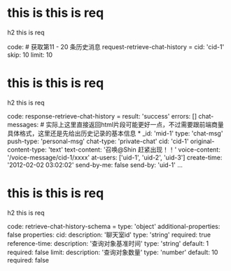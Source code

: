 # this is this is req

h2 this is req

code:
    # 获取第11 - 20 条历史消息
request-retrieve-chat-history =
  cid: 'cid-1'
  skip: 10
  limit: 10


# this is this is req

h2 this is req

code:
    response-retrieve-chat-history =
  result: 'success'
  errors: []
  chat-messages: # 实际上这里直接返回html片段可能更好一点，不过需要跟前端商量具体格式，这里还是先给出历史记录的基本信息
    * _id: 'mid-1'
      type: 'chat-msg'
      push-type: 'personal-msg'
      chat-type: 'private-chat'
      cid: 'cid-1'
      original-content-type: 'text'
      text-content: '召唤@Shin 赶紧出现！！'
      voice-content: '/voice-message/cid-1/xxxx'
      at-users: ['uid-1', 'uid-2', 'uid-3']
      create-time: '2012-02-02 03:02:02'
      send-by-me: false
      send-by: 'uid-1'
    ...


# this is this is req

h2 this is req

code:
    retrieve-chat-history-schema =
  type: 'object'
  additional-properties: false
  properties:
    cid:
      description: '聊天室id'
      type: 'string'
      required: true
    reference-time:
      description: '查询对象基准时间'
      type: 'string'
      default: 1
      required: false
    limit:
      description: '查询对象数量'
      type: 'number'
      default: 10
      required: false


